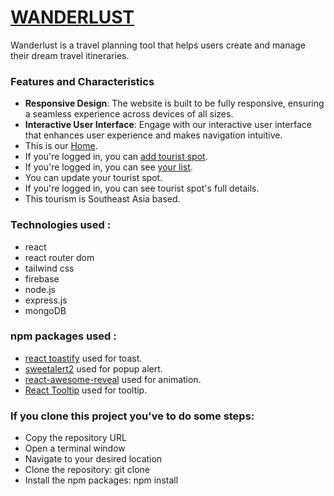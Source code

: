 # [WANDERLUST](https://wanderlust-3daf6.web.app/)

Wanderlust is a travel planning tool that helps users create and manage their dream travel itineraries.

### Features and Characteristics

- **Responsive Design**: The website is built to be fully responsive, ensuring a seamless experience across devices of all sizes.
- **Interactive User Interface**: Engage with our interactive user interface that enhances user experience and makes navigation intuitive.
- This is our [Home](https://wanderlust-3daf6.web.app/).
- If you're logged in, you can [add tourist spot](https://wanderlust-3daf6.web.app/addSpot).
- If you're logged in, you can see [your list](https://wanderlust-3daf6.web.app/myList).
- You can update your tourist spot.
- If you're logged in, you can see tourist spot's full details.
- This tourism is Southeast Asia based.

### Technologies used :
- react
- react router dom
- tailwind css
- firebase
- node.js
- express.js
- mongoDB

### npm packages used :
- [react toastify](https://fkhadra.github.io/react-toastify/installation/) used for toast.
- [sweetalert2](https://sweetalert2.github.io/) used for popup alert.
- [react-awesome-reveal](https://www.npmjs.com/package/react-awesome-reveal) used for animation.
- [React Tooltip](https://react-tooltip.com/) used for tooltip.

### If you clone this project you've to do some steps:
- Copy the repository URL
- Open a terminal window
- Navigate to your desired location
- Clone the repository: git clone <URL>
- Install the npm packages: npm install
